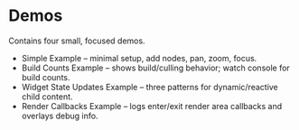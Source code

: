 # Demos

Contains four small, focused demos.

-   Simple Example – minimal setup, add nodes, pan, zoom, focus.
-   Build Counts Example – shows build/culling behavior; watch console for build counts.
-   Widget State Updates Example – three patterns for dynamic/reactive child content.
-   Render Callbacks Example – logs enter/exit render area callbacks and overlays debug info.
